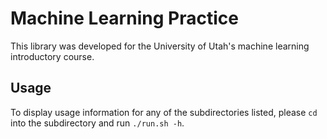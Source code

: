# Machine Learning Practice

This library was developed for the University of Utah's machine learning introductory course.

## Usage

To display usage information for any of the subdirectories listed, please `cd` into the subdirectory and run `./run.sh -h`.
